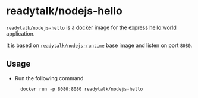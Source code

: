 # readytalk/nodejs-hello

[`readytalk/nodejs-hello`](https://index.docker.io/u/readytalk/nodejs) is a [docker](https://docker.io) image for the [express](http://expressjs.com/) [hello world](http://expressjs.com/guide.html) application.

It is based on [`readytalk/nodejs-runtime`](https://index.docker.io/u/readytalk/nodejs-runtime) base image and listen on port `8080`.

## Usage

- Run the following command

        docker run -p 8080:8080 readytalk/nodejs-hello
